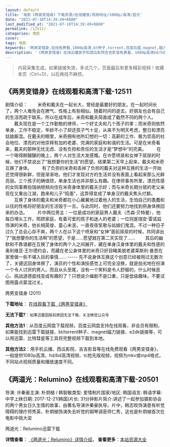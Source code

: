 ```yaml
---
layout: default
title: '电影《两男变错身》下载资源/在线播放/视频地址/1080p/高清/蓝光'
date: "2021-07-10T14:39:49+0800"
last_modified_at: "2021-07-10T14:39:49+0800"
permalink: /12511/
categories: 电影
cover:
tags: 电影
keywords: '两男变错身,在线免费看,1080p高清,bt种子,torrent,百度云盘,magnet,磁力链,迅雷下载资源'
description: '《两男变错身》在线云播放手机西瓜影院吉吉影音免费看，1080p高清bd/hd未删减完整版和tc抢先枪版，mkv/mp4格式，附带bt/torrent种子、magnet/磁力链、百度云盘、网盘资源迅雷下载链接'
---
```


>内容采集生成，如果链接失效，多试几个，页面最后有更多精彩视频！收藏本页（Ctrl+D)，以后再找不麻烦。


## 《两男变错身》在线观看和高清下载-12511

剧情介绍： 　　米奇和戴夫在一起长大，曾经是最要好的朋友。在一起时间长了，两个人难免会在脾气、性格上有些相似。随着时间的逝去，好朋友也会有自己的生活而疏于联系，所以在成年后，米奇和戴夫简直成了截然不同的两个人。 　　戴夫现在是一个工作勤勉的律师，一个好丈夫和几个孩子的爹；而米奇则依然单身，工作不稳定，年龄不小了却还孩子气十足，从来不为明天考虑，整日和漂亮姑娘厮混。在戴夫的眼里，米奇拥有他所幻想的一切：高薪的工作、极为崇高的社会地位、漂亮的对他崇拜有加的老婆、完满的家庭和和谐的生活。可是在米奇看来，戴夫的那种无忧无虑、没有负担和责任的生活才是“梦想中”的完美。 　　在一个喝得醉醺醺的晚上，两个人对生活大发感慨。在许愿喷泉和女神下尿尿的时候，他们不禁说出了“我想要你的生活”的愿望。结果第二天早上起来，戴夫和米奇互换了身体。 　　有了负担的米奇和丢掉了负担的戴夫对这种互换的生活一开始还觉得很新鲜，但是渐渐地，他们才发现对方的生活并没有表面上看起来那么光鲜亮丽。三个孩子的确很烦，单身生活也并非那么有趣。在律师事务所里，漂亮性感的女同事赛伯瑞纳频频向住在米奇身体里的戴夫示好；而与米奇长期分居的老父亲现在又重出江湖，跑来和儿子“捣蛋”，这弄得变成了单身汉的戴夫焦头烂额。 　　互换了身体的戴夫和米奇都在小心翼翼地过着他人的生活，生怕自己的愚蠢和以往的性格将好朋友的生活毁于一旦。与此同时，他们还要努力地找到把身体换回来的办法。 　　片中两位男主：一位是成功的家庭男人戴夫（杰森·贝特曼），他每日埋头工作，照顾家庭，有着可爱的孩子和迷人的老婆；一位则是瑞安·雷诺兹饰演的米奇，他长相英俊、童心未泯，一直夜夜笙歌与姑娘们鬼混。不过一种日子过久了总会心存不爽，两个人在以下这个喷泉和“女神”面前尿尿的时候，共同讲出了“我想要你的生活啊”的愿望，于是……愿望就在第二天实现了…… 　　其后的幽默和不靠谱都在互换了身体的两个人之间展开，藏在单身汉身体里的戴夫和性感的奥利维亚·王尔德约会，而藏在老公身体里的米奇只好目睹美貌老婆莱斯利·曼恩在家里做一些不堪入目的事情…… ----- 先不说身体互换这个创意已经被用过无数次了，关键这回身体换了，演员的个性和演技感觉上可完全没换，就是拙劣地在扮演一个令人讨厌的男人。而且从头至尾，没有一个笑料是令人舒服的，什么时候恶心、挑战道德底线变成有趣的了？只想说介编剧不是口重，只是低级趣味。不要试图用露点蒙混过关。


两男变错身 (2011)

**下载地址**： [在线观看下载 《两男变错身》](https://www.btbtdy.me/btdy/dy6851.html) 


**无法下载?**：`如果迅雷因版权原因无法下载，关注微信公众号 `

**其他方法1**：从百度云网盘下载视频，百度云网盘支持在线观看，非会员有限制，如果能找到迅雷下载链接、bt/torrent种子、magnet磁力链接、e2dk链接等，可以用迅雷、比特彗星等工具将完整视频下载到本地。

**其他方法2**：用手机云播、西瓜影院、吉吉影音等在线免费观看《两男变错身》，一般提供1080p高清、hd/bd高清视频、tc抢先版视频，视频为mkv或mp4格式，不同站点视频质量和播放速度不同。


## 《两道光：Relumino》在线观看和高清下载-20501

导演: 许秦豪主演: 朴炯植 / 韩智敏类型: 爱情制片国家/地区: 韩国语言: 韩语字幕: 中字上映日期: 2017-12-21(韩国)片长: 31分钟影片简介:讲述了一起参加摄影协会的两个男女日久生情的故事，由著名导演许秦豪执导。片中，韩志旼饰演患有听觉障碍的理疗师秀英，朴炯植饰演失去听觉的钢琴调音师仁秀，这也是朴炯植首次在电影中挑大梁


两道光：Relumino迅雷下载

**详情查看**： [《两道光：Relumino》详情介绍](/movie/20501/)， **查看更多**：[本站资源大全](/movie/t/all/)

